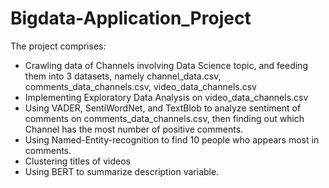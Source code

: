 # Bigdata-Application_Project
The project comprises:
- Crawling data of Channels involving Data Science topic, and feeding them into 3 datasets, namely channel_data.csv, comments_data_channels.csv, video_data_channels.csv 
- Implementing Exploratory Data Analysis on video_data_channels.csv 
- Using VADER, SentiWordNet, and TextBlob to analyze sentiment of comments on comments_data_channels.csv, then finding out which Channel has the most number of positive comments.  
- Using Named-Entity-recognition to find 10 people who appears most in comments.
- Clustering titles of videos
- Using BERT to summarize description variable.

